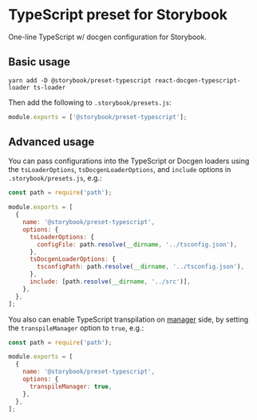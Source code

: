 # TypeScript preset for Storybook

One-line TypeScript w/ docgen configuration for Storybook.

## Basic usage

```
yarn add -D @storybook/preset-typescript react-docgen-typescript-loader ts-loader
```

Then add the following to `.storybook/presets.js`:

```js
module.exports = ['@storybook/preset-typescript'];
```

## Advanced usage

You can pass configurations into the TypeScript or Docgen loaders using the `tsLoaderOptions`, `tsDocgenLoaderOptions`, and `include` options in `.storybook/presets.js`, e.g.:

```js
const path = require('path');

module.exports = [
  {
    name: '@storybook/preset-typescript',
    options: {
      tsLoaderOptions: {
        configFile: path.resolve(__dirname, '../tsconfig.json'),
      },
      tsDocgenLoaderOptions: {
        tsconfigPath: path.resolve(__dirname, '../tsconfig.json'),
      },
      include: [path.resolve(__dirname, '../src')],
    },
  },
];
```

You also can enable TypeScript transpilation on [manager](https://storybook.js.org/docs/addons/writing-addons/) side, by setting the `transpileManager` option to `true`, e.g.:

```js
const path = require('path');

module.exports = [
  {
    name: '@storybook/preset-typescript',
    options: {
      transpileManager: true,
    },
  },
];
```
